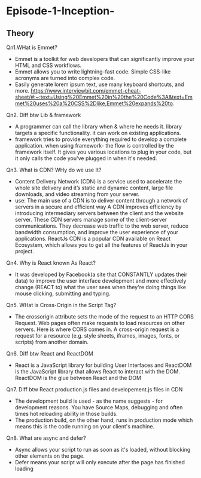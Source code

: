 # Episode-1-Inception-
## Theory

Qn1.WHat is Emmet?
- Emmet is a toolkit for web developers that can significantly improve your HTML and CSS workflows. 
- Emmet allows you to write lightning-fast code. Simple CSS-like acronyms are turned into complex code. 
- Easily generate lorem ipsum text, use many keyboard shortcuts, and more.
https://www.interviewbit.com/emmet-cheat-sheet/#:~:text=Using%20Emmet%20in%20the%20Code%3A&text=Emmet%20uses%20a%20CSS%2Dlike,Emmet%20expands%20to.

Qn2. Diff btw Lib & framework
- A programmer can call the library when & where he needs it.
  library targets a specific functionality.
  it can work on existing applications.
- framework tries to provide everything required to develop a complete application.
  when using framework- the flow is controlled by the framework itself. 
  It gives you various locations to plug in your code, but it only calls the code you've plugged in when it's needed.
  
Qn3. What is CDN? WHy do we use It?
- Content Delivery Network (CDN) is a service used to accelerate the whole site delivery and it’s static and dynamic content, large file downloads, and video streaming from your server.
- use:
  The main use of a CDN is to deliver content through a network of servers in a secure and efficient way
  A CDN improves efficiency by introducing intermediary servers between the client and the website server. 
  These CDN servers manage some of the client-server communications.
  They decrease web traffic to the web server, reduce bandwidth consumption, and improve the user experience of your applications.
  ReactJs CDN is a popular CDN available on React Ecosystem, which allows you to get all the features of ReactJs in your project.
  
Qn4. Why is React known As React?
- It was developed by Facebook(a site that CONSTANTLY updates their data) to improve the user interface development and 
  more effectively change (REACT to) what the user sees when they're doing things like mouse clicking, submitting and typing.
  
Qn5. WHat is Cross-Origin in the Script Tag?
- The crossorigin attribute sets the mode of the request to an HTTP CORS Request. Web pages often make requests to load resources on other servers.
  Here is where CORS comes in. 
  A cross-origin request is a request for a resource (e.g. style sheets, iframes, images, fonts, or scripts) from another domain.
  
Qn6. Diff btw React and ReactDOM
- React is a JavaScript library for building User Interfaces and ReactDOM is the JavaScript library that allows React to interact with the DOM. 
  ReactDOM is the glue between React and the DOM

Qn7. Diff btw React production.js files and developement.js files in CDN
- The development build is used - as the name suggests - for development reasons. You have Source Maps, debugging and often times hot reloading ability in those builds. 
- The production build, on the other hand, runs in production mode which means this is the code running on your client's machine.

Qn8. What are async and defer?
- Async allows your script to run as soon as it's loaded, without blocking other elements on the page. 
- Defer means your script will only execute after the page has finished loading
